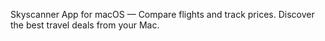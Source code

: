 Skyscanner App for macOS — Compare flights and track prices. Discover the best travel deals from your Mac.
